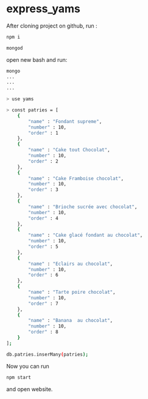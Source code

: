 # express_yams

After cloning project on github, run :

```bash
npm i
```

```bash
mongod
```

open new bash and run:

```bash
mongo
...
...
...

> use yams

> const patries = [
    { 
        "name" : "Fondant supreme",
        "number" : 10,
        "order" : 1
    },
    { 
        "name" : "Cake tout Chocolat",
        "number" : 10,
        "order" : 2
    },
    { 
        "name" : "Cake Framboise chocolat",
        "number" : 10,
        "order" : 3
    },
    { 
        "name" : "Brioche sucrée avec chocolat",
        "number" : 10, 
        "order" : 4
    },
    { 
        "name" : "Cake glacé fondant au chocolat",
        "number" : 10,
        "order" : 5
    },
    {
        "name" : "Eclairs au chocolat",
        "number" : 10,
        "order" : 6
    },
    {
        "name" : "Tarte poire chocolat",
        "number" : 10,
        "order" : 7
    },
    {
        "name" : "Banana  au chocolat",
        "number" : 10,
        "order" : 8
    }
];

db.patries.inserMany(patries);
```

Now you can run

```bash
npm start
```

and open website.